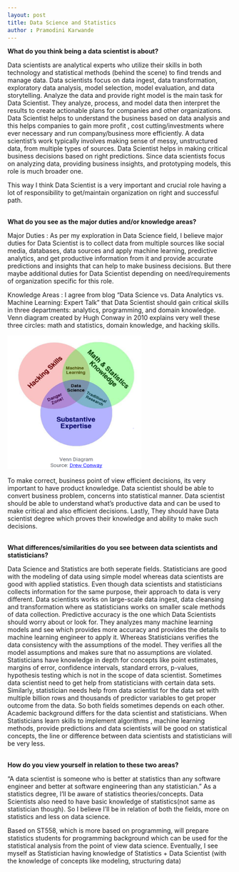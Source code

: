 ```yaml
---
layout: post
title: Data Science and Statistics
author : Pramodini Karwande
---
```







<b>What do you think being a data scientist is about? </b> <br />

Data scientists are analytical experts who utilize their skills in both technology and statistical methods (behind the scene) to find trends and manage data. Data scientists focus on data ingest, data transformation, exploratory data analysis, model selection, model evaluation, and data storytelling. Analyze the data and provide right model is the main task for Data Scientist. They analyze, process, and model data then interpret the results to create actionable plans for companies and other organizations. Data Scientist helps to understand the business based on data analysis and this helps companies to gain more profit , cost cutting/investments where ever necessary and run company/business more efficiently. A data scientist’s work typically involves making sense of messy, unstructured data, from multiple types of sources. Data Scientist helps in making critical business decisions based on right predictions.
Since data scientists focus on analyzing data, providing business insights, and prototyping models, this role is much broader one. 

This way I think Data Scientist is a very important and crucial role having a lot of responsibility to get/maintain organization on right and successful path. <br /> <br />



 <b>What do you see as the major duties and/or knowledge areas? </b> <br />
 
Major Duties : As per my exploration in Data Science field, I believe major duties for Data Scientist is to collect data from multiple sources like social media, databases, data sources and apply machine learning, predictive analytics, and get productive information  from it and provide accurate predictions and insights that can help to make business decisions. But there maybe additional duties for Data Scientist depending on need/requirements of organization specific for this role. 

Knowledge Areas : I agree from blog “Data Science vs. Data Analytics vs. Machine Learning: Expert Talk” that Data Scientist should gain critical skills in three departments: analytics, programming, and domain knowledge. 
Venn diagram created by Hugh Conway in 2010 explains very well these three circles: math and statistics, domain knowledge, and hacking skills. 

<img src="https://raw.githubusercontent.com/pkarwan/pkarwan.github.io/master/images/blog1.PNG" width="300" height="300"/>	 

To make correct, business point of view efficient decisions, its very important to have product knowledge. Data scientist should be able to convert business problem, concerns into statistical manner. Data scientist should be able to understand what’s productive data and can be used to make critical and also efficient decisions. Lastly, They should have Data scientist degree which proves their knowledge and ability to make such decisions. <br /> <br />


<b>What differences/similarities do you see between data scientists and statisticians? </b> <br />

Data Science and Statistics are both seperate fields. Statisticians are good with the modeling of data using simple model whereas data scientists are good with applied statistics. 
Even though data scientists and statisticians collects information for the same purpose, their approach to data is very different. Data scientists works on large-scale data ingest, data cleansing and transformation where as statisticians works on smaller scale methods of data collection. Predictive accuracy is the one which Data Scientists should worry about or look for. They analyzes many machine learning models and see which provides more accuracy and provides the details to machine learning engineer to apply it. Whereas Statisticians verifies the  data consistency with the assumptions of the model. They verifies all the model assumptions and makes sure that no assumptions are violated.
Statisticians have knowledge in depth for concepts like point estimates, margins of error, confidence intervals, standard errors, p-values, hypothesis testing which is not in the scope of data scientist.
Sometimes data scientist need to get help from statisticians with certain data sets. Similarly, statistician needs help from data scientist for the data set with multiple billion rows and thousands of predictor variables to get proper outcome from the data. 
So both fields sometimes depends on each other.
Academic background differs for the data scientist and statisticians. 
When Statisticians learn skills to implement algorithms , machine learning methods, provide predictions and data scientists will be good on statistical concepts,  the line or difference between data scientists and statisticians will be very less. <br /> <br />


<b>How do you view yourself in relation to these two areas? </b><br />

 “A data scientist is someone who is better at statistics than any software engineer and better at software engineering than any statistician.”
As a statistics degree, I’ll be aware of statistics theories/concepts. Data Scientists also need to have basic knowledge of statistics(not same as statistician though). So I believe I’ll be in relation of both the fields, more on statistics and less on data science. 

Based on ST558, which is more based on programming, will prepare statistics students for programming background which can be used for the statistical analysis from the point of view data science.
Eventually, I see myself as Statistician having knowledge of Statistics + Data Scientist (with the knowledge of concepts like modeling, structuring data) 
